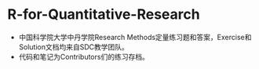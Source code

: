 # R-for-Quantitative-Research
* 中国科学院大学中丹学院Research Methods定量练习题和答案，Exercise和Solution文档均来自SDC教学团队。
* 代码和笔记为Contributors们的练习存档。
